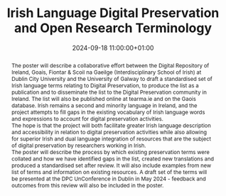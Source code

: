 ---
abstract: "The poster will describe a collaborative effort between the Digital Repository
  of Ireland, Goais, Fiontar & Scoil na Gaeilge (Interdisciplinary School of Irish)
  at Dublin City University and the University of Galway to draft a standardised set
  of Irish language terms relating to Digital Preservation, to produce the list as
  a publication and to disseminate the list to the Digital Preservation community
  in Ireland. The list will also be published  online at tearma.ie and on the Gaois
  database. Irish remains a second and minority language in Ireland, and the project
  attempts to fill gaps in the existing vocabulary of Irish language words and expressions
  to account for digital preservation activities. \n\nThe hope is that the project
  will both facilitate greater Irish language description and accessibility in relation
  to digital preservation activities while also allowing for superior Irish and dual
  language integration of resources that are the subject of digital preservation by
  researchers working in Irish.\n\nThe poster will describe the process by which existing
  preservation terms were collated and how we have identified gaps in the list, created
  new translations and produced a standardised set after review. It will also include
  examples from new list of terms and information on existing resources. A draft set
  of the terms will be presented at the DPC UnConference in Dublin in May 2024 - feedback
  and outcomes from this review will also be included in the poster."
creators:
- Kevin Long
- ' Noelia Romero'
date: 2024-09-18 11:00:00+01:00
document_url: https://doi.org/10.5281/zenodo.13643055
grand_parent: iPRES
institutions: []
keywords:
- communications and advocacy for dp
- from document to data
landing_page_url: https://zenodo.org/records/13643055
language: eng
layout: publication
license: Creative Commons Attribution Share-Alike 4.0 (CC-BY-SA-4.0)
notes_url: ''
parent: iPRES 2024
publication_type: poster
size: null
slides_url: ''
source_name: iPRES
stream_url: ''
title: Irish Language Digital Preservation and Open Research Terminology
year: 2024
---